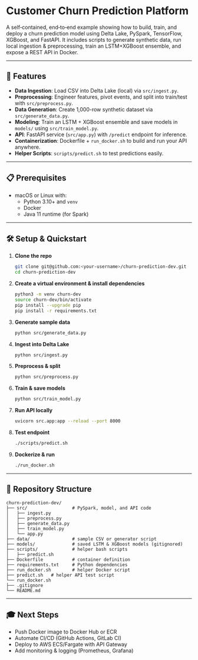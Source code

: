 # Customer Churn Prediction Platform

A self‑contained, end‑to‑end example showing how to build, train, and deploy a churn prediction model using Delta Lake, PySpark, TensorFlow, XGBoost, and FastAPI. It includes scripts to generate synthetic data, run local ingestion & preprocessing, train an LSTM+XGBoost ensemble, and expose a REST API in Docker.

---

## 🚀 Features

- **Data Ingestion**: Load CSV into Delta Lake (local) via `src/ingest.py`.
- **Preprocessing**: Engineer features, pivot events, and split into train/test with `src/preprocess.py`.
- **Data Generation**: Create 1,000-row synthetic dataset via `src/generate_data.py`.
- **Modeling**: Train an LSTM + XGBoost ensemble and save models in `models/` using `src/train_model.py`.
- **API**: FastAPI service (`src/app.py`) with `/predict` endpoint for inference.
- **Containerization**: Dockerfile + `run_docker.sh` to build and run your API anywhere.
- **Helper Scripts**: `scripts/predict.sh` to test predictions easily.

---

## 📋 Prerequisites

- macOS or Linux with:
  - Python 3.10+ and `venv`
  - Docker
  - Java 11 runtime (for Spark)

---

## 🛠️ Setup & Quickstart

1. **Clone the repo**

   ```bash
   git clone git@github.com:<your-username>/churn-prediction-dev.git
   cd churn-prediction-dev
   ```

2. **Create a virtual environment & install dependencies**

   ```bash
   python3 -m venv churn-dev
   source churn-dev/bin/activate
   pip install --upgrade pip
   pip install -r requirements.txt
   ```

3. **Generate sample data**

   ```bash
   python src/generate_data.py
   ```

4. **Ingest into Delta Lake**

   ```bash
   python src/ingest.py
   ```

5. **Preprocess & split**

   ```bash
   python src/preprocess.py
   ```

6. **Train & save models**

   ```bash
   python src/train_model.py
   ```

7. **Run API locally**

   ```bash
   uvicorn src.app:app --reload --port 8000
   ```

8. **Test endpoint**

   ```bash
   ./scripts/predict.sh
   ```

9. **Dockerize & run**

   ```bash
   ./run_docker.sh
   ```

---

## 📂 Repository Structure

```plaintext
churn-prediction-dev/
├── src/                 # PySpark, model, and API code
│   ├── ingest.py
│   ├── preprocess.py
│   ├── generate_data.py
│   ├── train_model.py
│   └── app.py
├── data/                # sample CSV or generator script
├── models/              # saved LSTM & XGBoost models (gitignored)
├── scripts/             # helper bash scripts
│   ├── predict.sh
├── Dockerfile           # container definition
├── requirements.txt     # Python dependencies
├── run_docker.sh        # helper Docker script
├── predict.sh   # helper API test script
└── run_docker.sh
├── .gitignore
└── README.md
```

---

## 🎓 Next Steps

- Push Docker image to Docker Hub or ECR
- Automate CI/CD (GitHub Actions, GitLab CI)
- Deploy to AWS ECS/Fargate with API Gateway
- Add monitoring & logging (Prometheus, Grafana)
